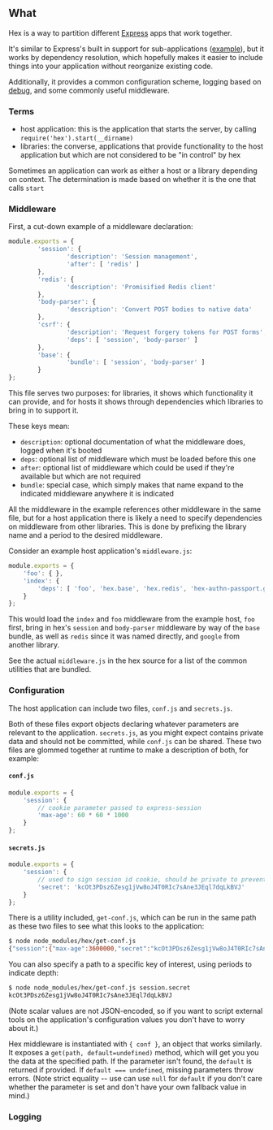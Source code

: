 ## What
Hex is a way to partition different [Express](https://github.com/expressjs/express) apps that work together.

It's similar to Express's built in support for sub-applications ([example](https://github.com/derickbailey/express-sub-app-demo)), but it works by dependency resolution, which hopefully makes it easier to include things into your application without reorganize existing code.

Additionally, it provides a common configuration scheme, logging based on [debug](https://www.npmjs.com/package/debug), and some commonly useful middleware.

### Terms
 * host application: this is the application that starts the server, by calling `require('hex').start(__dirname)`
 * libraries: the converse, applications that provide functionality to the host application but which are not considered to be "in control" by hex

Sometimes an application can work as either a host or a library depending on context. The determination is made based on whether it is the one that calls `start`

### Middleware
First, a cut-down example of a middleware declaration:
```javascript
module.exports = {
        'session': {
                'description': 'Session management',
                'after': [ 'redis' ]
        },
        'redis': {
                'description': 'Promisified Redis client'
        },
        'body-parser': {
                'description': 'Convert POST bodies to native data'
        },
        'csrf': {
                'description': 'Request forgery tokens for POST forms',
                'deps': [ 'session', 'body-parser' ]
        },
        'base': {
                'bundle': [ 'session', 'body-parser' ]
        }
};
```

This file serves two purposes: for libraries, it shows which functionality it can provide, and for hosts it shows through dependencies which libraries to bring in to support it.

These keys mean:
  * `description`: optional documentation of what the middleware does, logged when it's booted
  * `deps`: optional list of middleware which must be loaded before this one
  * `after`: optional list of middleware which could be used if they're available but which are not required
  * `bundle`: special case, which simply makes that name expand to the indicated middleware anywhere it is indicated

All the middleware in the example references other middleware in the same file, but for a host application there is likely a need to specify dependencies on middleware from other libraries. This is done by prefixing the library name and a period to the desired middleware.

Consider an example host application's `middleware.js`:
```javascript
module.exports = {
	'foo': { },
	'index': {
		'deps': [ 'foo', 'hex.base', 'hex.redis', 'hex-authn-passport.google' ]
	}
};
```

This would load the `index` and `foo` middleware from the example host, `foo` first, bring in hex's `session` and `body-parser` middleware by way of the `base` bundle, as well as `redis` since it was named directly, and `google` from another library.

See the actual `middleware.js` in the hex source for a list of the common utilities that are bundled.

### Configuration
The host application can include two files, `conf.js` and `secrets.js`.

Both of these files export objects declaring whatever parameters are relevant to the application. `secrets.js`, as you might expect contains private data and should not be committed, while `conf.js` can be shared. These two files are glommed together at runtime to make a description of both, for example:

#### `conf.js`
```javascript
module.exports = {
	'session': {
		// cookie parameter passed to express-session
		'max-age': 60 * 60 * 1000
	}
};
```

#### `secrets.js`
```javascript
module.exports = {
	'session': {
		// used to sign session id cookie, should be private to prevent tampering
		'secret': 'kcOt3PDsz6Zesg1jVw8oJ4T0RIc7sAne3JEql7dqLkBVJ'
	}
};
```

There is a utility included, `get-conf.js`, which can be run in the same path as these two files to see what this looks to the application:
```bash
$ node node_modules/hex/get-conf.js
{"session":{"max-age":3600000,"secret":"kcOt3PDsz6Zesg1jVw8oJ4T0RIc7sAne3JEql7dqLkBVJ"}}
```

You can also specify a path to a specific key of interest, using periods to indicate depth:
```bash
$ node node_modules/hex/get-conf.js session.secret
kcOt3PDsz6Zesg1jVw8oJ4T0RIc7sAne3JEql7dqLkBVJ
```
(Note scalar values are not JSON-encoded, so if you want to script external tools on the application's configuration values you don't have to worry about it.)

Hex middleware is instantiated with `{ conf }`, an object that works similarly. It exposes a `get(path, default=undefined)` method, which will get you you the data at the specified path. If the parameter isn't found, the `default` is returned if provided. If `default === undefined`, missing parameters throw errors. (Note strict equality -- use can use `null` for `default` if you don't care whether the parameter is set and don't have your own fallback value in mind.)

### Logging

